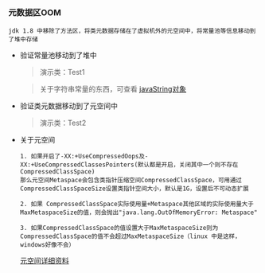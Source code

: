 ### 元数据区OOM

    jdk 1.8 中移除了方法区，将类元数据存储在了虚拟机外的元空间中，将常量池等信息移动到了堆中存储


- 验证常量池移动到了堆中 

   > 演示类：Test1
   
   > 关于字符串常量的东西，可查看 [javaString对象](https://www.processon.com/view/link/5cf06c4fe4b06e3f4fa63be8)
     
- 验证类元数据移动到了元空间中

   > 演示类：Test2

- 关于元空间

      1. 如果开启了-XX:+UseCompressedOops及-XX:+UseCompressedClassesPointers(默认都是开启，关闭其中一个则不存在CompressedClassSpace)
      那么元空间Metaspace会包含类指针压缩空间CompressedClassSpace，可用通过CompressedClassSpaceSize设置类指针空间大小，默认是1G，设置后不可动态扩展
      
      2. 如果 CompressedClassSpace实际使用量+Metaspace其他区域的实际使用量大于MaxMetaspaceSize的值，则会抛出"java.lang.OutOfMemoryError: Metaspace"
      
      3. 如果CompressedClassSpace的值设置大于MaxMetaspaceSize则为CompressedClassSpace的值不会超过MaxMetaspaceSize（linux 中是这样，windows好像不会）
      
     [元空间详细资料](http://ju.outofmemory.cn/entry/74869) 